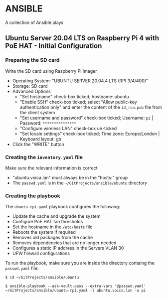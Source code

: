 # ANSIBLE
A collection of Ansible plays

## Ubuntu Server 20.04 LTS on Raspberry Pi 4 with PoE HAT - Initial Configuration

### Preparing the SD card

Write the SD card using Raspberry Pi Imager

* Operating System: "UBUNTU SERVER 20.04.4 LTS (RPI 3/4/400)"
* Storage: SD card
* Advanced Options
  * "Set hostname" check-box ticked; hostname: ubuntu
  * "Enable SSH" check-box ticked; select "Allow public-key authentication only" and enter the content of the `id_rsa.pub` file from the client system
  * "Set username and password" check-box ticked; Username: `pi` | Password: `***************`
  * "Configure wireless LAN" check-box un-ticked
  * "Set locale settings" check-box ticked; Time zone: Europe/London | Keyboard layout: gb
* Click the "WRITE" button

### Creating the `inventory.yaml` file

Make sure the relevant information is correct

* "ubuntu.voica.lan" must always be in the "hosts:" group
* The `passwd.yaml` is in the `~/GitProjects/ansible/ubuntu` directory

### Creating the playbook

The `ubuntu-rpi.yaml` playbook configures the following:

* Update the cache and upgrade the system
* Configure PoE HAT fan thresholds
* Set the hostname in the `/etc/hosts` file
* Reboots the system if required
* Removes old packages from the cache
* Removes dependencies that are no longer needed
* Configures a static IP address in the Servers VLAN 30
* UFW firewall configurations

To run the playbook, make sure you are inside the directory containg the `passwd.yaml` file:

`$ cd ~/GitProjects/ansible/ubuntu`

`$ ansible-playbook --ask-vault-pass --extra-vars '@passwd.yaml' ~/GitProjects/ansible/ubuntu-rpi.yaml -l ubuntu.voica.lan -u pi`
